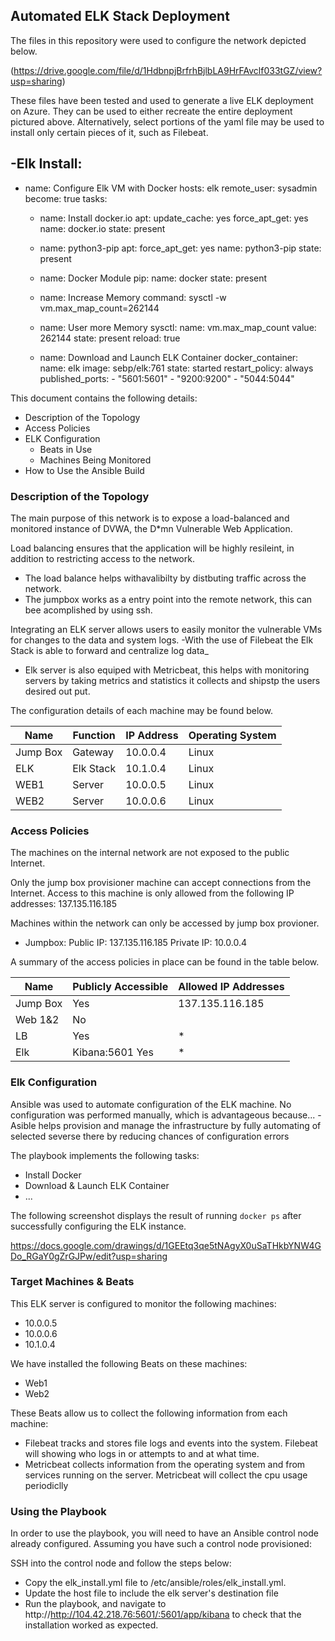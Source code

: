 ## Automated ELK Stack Deployment

The files in this repository were used to configure the network depicted below.

(https://drive.google.com/file/d/1HdbnpjBrfrhBjlbLA9HrFAvclf033tGZ/view?usp=sharing)


These files have been tested and used to generate a live ELK deployment on Azure. They can be used to either recreate the entire deployment pictured above. Alternatively, select portions of the yaml file may be used to install only certain pieces of it, such as Filebeat.

  -Elk Install:
  ---
- name: Configure Elk VM with Docker
  hosts: elk
  remote_user: sysadmin
  become: true
  tasks:
    - name: Install docker.io
      apt:
        update_cache: yes
        force_apt_get: yes
        name: docker.io
        state: present

    - name: python3-pip
      apt:
        force_apt_get: yes
        name: python3-pip
        state: present

    - name: Docker Module
      pip:
        name: docker
        state: present

    - name: Increase Memory
      command: sysctl -w vm.max_map_count=262144

    - name: User more Memory
      sysctl:
        name: vm.max_map_count
        value: 262144
        state: present
        reload: true

    - name: Download and Launch ELK Container
      docker_container:
        name: elk
        image: sebp/elk:761
        state: started
        restart_policy: always
        published_ports:
          - "5601:5601"
          - "9200:9200"
          - "5044:5044"
          

This document contains the following details:
- Description of the Topology
- Access Policies
- ELK Configuration
  - Beats in Use
  - Machines Being Monitored
- How to Use the Ansible Build


### Description of the Topology

The main purpose of this network is to expose a load-balanced and monitored instance of DVWA, the D*mn Vulnerable Web Application.

Load balancing ensures that the application will be highly resileint, in addition to restricting access to the network.
- The load balance helps withavalibilty by distbuting traffic across the network.
- The jumpbox works as a entry point into the remote network, this can bee acomplished by using ssh.

Integrating an ELK server allows users to easily monitor the vulnerable VMs for changes to the data and system logs.
-With the use of Filebeat the Elk Stack is able to forward and centralize log data_
- Elk server is also equiped with Metricbeat, this helps with monitoring servers by taking metrics and statistics it collects and shipstp the users desired out put.

The configuration details of each machine may be found below.

| Name     | Function | IP Address | Operating System |
|----------|----------|------------|------------------|
| Jump Box | Gateway  | 10.0.0.4   | Linux            |
| ELK      | Elk Stack| 10.1.0.4   | Linux            |
| WEB1     | Server   | 10.0.0.5   | Linux            |
| WEB2     | Server   | 10.0.0.6   | Linux            |

### Access Policies

The machines on the internal network are not exposed to the public Internet. 

Only the jump box provisioner machine can accept connections from the Internet. Access to this machine is only allowed from the following IP addresses: 137.135.116.185

Machines within the network can only be accessed by jump box provioner.
- Jumpbox:
    Public IP: 137.135.116.185
    Private IP: 10.0.0.4

A summary of the access policies in place can be found in the table below.

| Name     | Publicly Accessible | Allowed IP Addresses |
|----------|---------------------|----------------------|
| Jump Box | Yes                 | 137.135.116.185      |
| Web 1&2  | No                  |                      |
| LB       | Yes                 | *                    |
| Elk      | Kibana:5601 Yes     | *                    |

### Elk Configuration

Ansible was used to automate configuration of the ELK machine. No configuration was performed manually, which is advantageous because...
-Asible helps provision and manage the infrastructure by fully automating of selected severse there by reducing chances of configuration errors

The playbook implements the following tasks:
- Install Docker
- Download & Launch ELK Container
- ...

The following screenshot displays the result of running `docker ps` after successfully configuring the ELK instance.

https://docs.google.com/drawings/d/1GEEtq3qe5tNAgyX0uSaTHkbYNW4GDo_RGaY0gZrGJPw/edit?usp=sharing

### Target Machines & Beats
This ELK server is configured to monitor the following machines:
- 10.0.0.5
- 10.0.0.6
- 10.1.0.4

We have installed the following Beats on these machines:
- Web1
- Web2

These Beats allow us to collect the following information from each machine:
- Filebeat tracks and stores file logs and events into the system. Filebeat will showing who logs in or attempts to and at what time.
- Metricbeat collects information from the operating system and from services running on the server. Metricbeat will collect the cpu usage periodiclly 

### Using the Playbook
In order to use the playbook, you will need to have an Ansible control node already configured. Assuming you have such a control node provisioned: 

SSH into the control node and follow the steps below:
- Copy the elk_install.yml file to /etc/ansible/roles/elk_install.yml.
- Update the host file to include the elk server's destination file
- Run the playbook, and navigate to http://http://104.42.218.76:5601/:5601/app/kibana to check that the installation worked as expected.